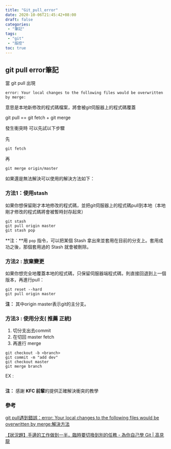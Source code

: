 ```yaml
---
title: "Git_pull_error"
date: 2020-10-06T21:45:42+08:00
draft: false
categories:
 - "筆記"
tags:
 - "git"
 - "版控"
toc: true
---
```

## git pull error筆記
<!--more-->

當 git pull  出現

```shell
error: Your local changes to the following files would be overwritten by merge:
```

意思是本地新修改的程式碼檔案，將會被git伺服器上的程式碼覆蓋

git pull == git fetch + git merge

發生衝突時 可以先試以下步驟

先

```shell
git fetch 
```

再

```shell
git merge origin/master
```

如果還是無法解決可以使用的解決方法如下：


### 方法1：使用stash

如果你想保留剛才本地修改的程式碼，並把git伺服器上的程式碼pull到本地（本地剛才修改的程式碼將會被暫時封存起來）

```shell
git stash 
git pull origin master
git stash pop
```

**注：**用 `pop` 指令，可以把某個 Stash 拿出來並套用在目前的分支上。套用成功之後，那個套用過的 Stash 就會被刪除。

### 方法2 : 放棄變更

如果你想完全地覆蓋本地的程式碼，只保留伺服器端程式碼，則直接回退到上一個版本，再進行pull：

```shell
git reset --hard
git pull origin master
```

**注：** 其中origin master表示git的主分支。

### 方法3 : 使用分支( 推薦 正統)

1. 切分支出去commit
2. 在切回 master fetch
3. 再進行 merge

```shell
git checkout -b <branch>
git commit -m "add dev" 
git checkout master 
git merge branch
```

EX :

```shell

```



**注：**  感謝 **KFC 前輩**的提供正確解決衝突的教學



### 參考

[git pull遇到錯誤：error: Your local changes to the following files would be overwritten by merge:解決方法](https://www.itread01.com/content/1545046022.html)

[【狀況題】手邊的工作做到一半，臨時要切換到別的任務 - 為你自己學 Git | 高見龍](https://gitbook.tw/chapters/faq/stash.html)

